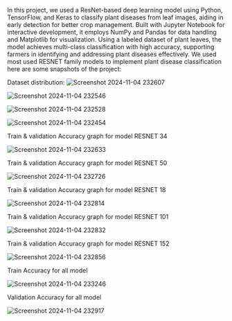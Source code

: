 In this project, we used a ResNet-based deep learning model using Python, TensorFlow, and Keras to classify plant diseases from leaf images, aiding in early detection for better crop management. Built with Jupyter Notebook for interactive development, it employs NumPy and Pandas for data handling and Matplotlib for visualization. Using a labeled dataset of plant leaves, the model achieves multi-class classification with high accuracy, supporting farmers in identifying and addressing plant diseases effectively.
We used most used RESNET family models to implement plant disease classification 
here are some snapshots of the project:

Dataset distribution:
![Screenshot 2024-11-04 232607](https://github.com/user-attachments/assets/9d689229-d248-47d9-aecb-c1bbb720b47e)

![Screenshot 2024-11-04 232546](https://github.com/user-attachments/assets/c6193b91-c490-4fae-bba4-0b86f7842b87)

![Screenshot 2024-11-04 232528](https://github.com/user-attachments/assets/609b0138-ad4d-42eb-a643-85f8b30263a3)

![Screenshot 2024-11-04 232454](https://github.com/user-attachments/assets/cf9c1121-c13f-4f9d-85c1-979511fac13f)




Train & validation Accuracy graph for model RESNET 34

![Screenshot 2024-11-04 232633](https://github.com/user-attachments/assets/8e5670be-c2d5-4065-98fd-85bb67c07f07)


Train & validation Accuracy graph for model RESNET 50

![Screenshot 2024-11-04 232726](https://github.com/user-attachments/assets/e8216b7c-9be9-45da-96ca-4fdbbd8c402f)



Train & validation Accuracy graph for model RESNET 18

![Screenshot 2024-11-04 232814](https://github.com/user-attachments/assets/e2c5147b-1654-4e76-9fd5-8ac5376656d1)



Train & validation Accuracy graph for model RESNET 101

![Screenshot 2024-11-04 232832](https://github.com/user-attachments/assets/1abd00db-f7a1-4078-bc40-6c67f2651977)


Train & validation Accuracy graph for model RESNET 152

![Screenshot 2024-11-04 232856](https://github.com/user-attachments/assets/c7b48934-6f85-4963-b48e-dc76cb6313c6)


Train Accuracy for all model

![Screenshot 2024-11-04 233246](https://github.com/user-attachments/assets/184596a0-3d7b-4c0c-a45a-dd309f6117d0)


Validation Accuracy for all model

![Screenshot 2024-11-04 232917](https://github.com/user-attachments/assets/8538d159-4318-4020-a5ef-8218a3ff5d6a)



